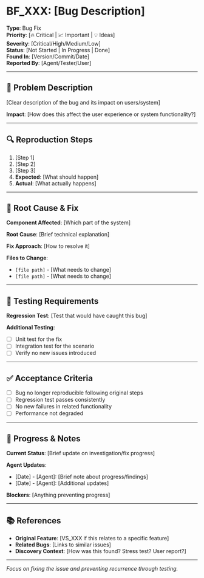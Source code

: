 # BF_XXX: [Bug Description]

**Type**: Bug Fix  
**Priority**: [🔥 Critical | 📈 Important | 💡 Ideas]  
**Severity**: [Critical/High/Medium/Low]  
**Status**: [Not Started | In Progress | Done]  
**Found In**: [Version/Commit/Date]  
**Reported By**: [Agent/Tester/User]

---

## 🐛 Problem Description
[Clear description of the bug and its impact on users/system]

**Impact**: [How does this affect the user experience or system functionality?]

---

## 🔍 Reproduction Steps
1. [Step 1]
2. [Step 2] 
3. [Step 3]
4. **Expected**: [What should happen]
5. **Actual**: [What actually happens]

---

## 🎯 Root Cause & Fix
**Component Affected**: [Which part of the system]

**Root Cause**: [Brief technical explanation]

**Fix Approach**: [How to resolve it]

**Files to Change**: 
- `[file path]` - [What needs to change]
- `[file path]` - [What needs to change]

---

## 🧪 Testing Requirements
**Regression Test**: [Test that would have caught this bug]

**Additional Testing**:
- [ ] Unit test for the fix
- [ ] Integration test for the scenario
- [ ] Verify no new issues introduced

---

## ✅ Acceptance Criteria
- [ ] Bug no longer reproducible following original steps
- [ ] Regression test passes consistently
- [ ] No new failures in related functionality
- [ ] Performance not degraded

---

## 📝 Progress & Notes

**Current Status**: [Brief update on investigation/fix progress]

**Agent Updates**:
- [Date] - [Agent]: [Brief note about progress/findings]
- [Date] - [Agent]: [Additional updates]

**Blockers**: [Anything preventing progress]

---

## 📚 References
- **Original Feature**: [VS_XXX if this relates to a specific feature]
- **Related Bugs**: [Links to similar issues]
- **Discovery Context**: [How was this found? Stress test? User report?]

---

*Focus on fixing the issue and preventing recurrence through testing.*